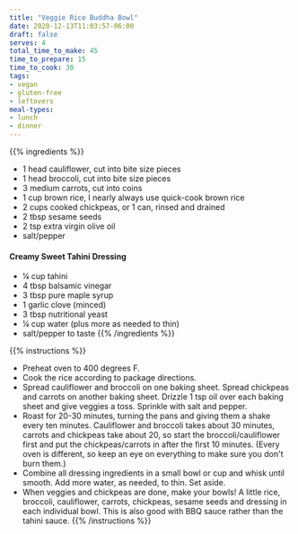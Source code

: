 ```yaml
---
title: "Veggie Rice Buddha Bowl"
date: 2020-12-13T11:03:57-06:00
draft: false
serves: 4
total_time_to_make: 45
time_to_prepare: 15
time_to_cook: 30
tags:
- vegan
- gluten-free
- leftovers
meal-types:
- lunch
- dinner
---
```


{{% ingredients %}}
- 1 head cauliflower, cut into bite size pieces
- 1 head broccoli, cut into bite size pieces
- 3 medium carrots, cut into coins
- 1 cup brown rice, I nearly always use quick-cook brown rice
- 2 cups cooked chickpeas, or 1 can, rinsed and drained
- 2 tbsp sesame seeds
- 2 tsp extra virgin olive oil
- salt/pepper
#### Creamy Sweet Tahini Dressing
- ¼ cup tahini
- 4 tbsp balsamic vinegar
- 3 tbsp pure maple syrup
- 1 garlic clove (minced)
- 3 tbsp nutritional yeast
- ¼ cup water (plus more as needed to thin)
- salt/pepper to taste
{{% /ingredients %}}

{{% instructions %}}
- Preheat oven to 400 degrees F.
- Cook the rice according to package directions. 
- Spread cauliflower and broccoli on one baking sheet. Spread chickpeas and carrots on another baking sheet. Drizzle 1 tsp oil over each baking sheet and give veggies a toss. Sprinkle with salt and pepper.
- Roast for 20-30 minutes, turning the pans and giving them a shake every ten minutes. Cauliflower and broccoli takes about 30 minutes, carrots and chickpeas take about 20, so start the broccoli/cauliflower first and put the chickpeas/carrots in after the first 10 minutes. (Every oven is different, so keep an eye on everything to make sure you don't burn them.)
- Combine all dressing ingredients in a small bowl  or cup and whisk until smooth. Add more water, as needed, to thin. Set aside.
- When veggies and chickpeas are done, make your bowls! A little rice, broccoli, cauliflower, carrots, chickpeas, sesame seeds and dressing in each individual bowl. This is also good with BBQ sauce rather than the tahini sauce.
{{% /instructions %}}
